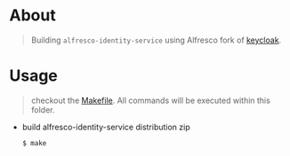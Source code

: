 # About
> Building `alfresco-identity-service` using Alfresco fork of [keycloak](https://github.com/Alfresco/keycloak).


# Usage
> checkout the [Makefile](./Makefile). All commands will be executed within this folder.

* build alfresco-identity-service distribution zip
  
  ```shell
  $ make
  ```
